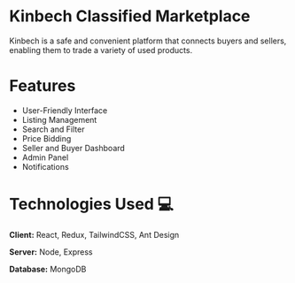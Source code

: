 # Kinbech Classified Marketplace

Kinbech is a safe and 
convenient platform that connects buyers and sellers, enabling them to trade a variety of used products.

# Features
- User-Friendly Interface
- Listing Management
- Search and Filter
- Price Bidding
- Seller and Buyer Dashboard
- Admin Panel 
- Notifications

# Technologies Used 💻
**Client:** React, Redux, TailwindCSS, Ant Design

**Server:** Node, Express

**Database:** MongoDB
